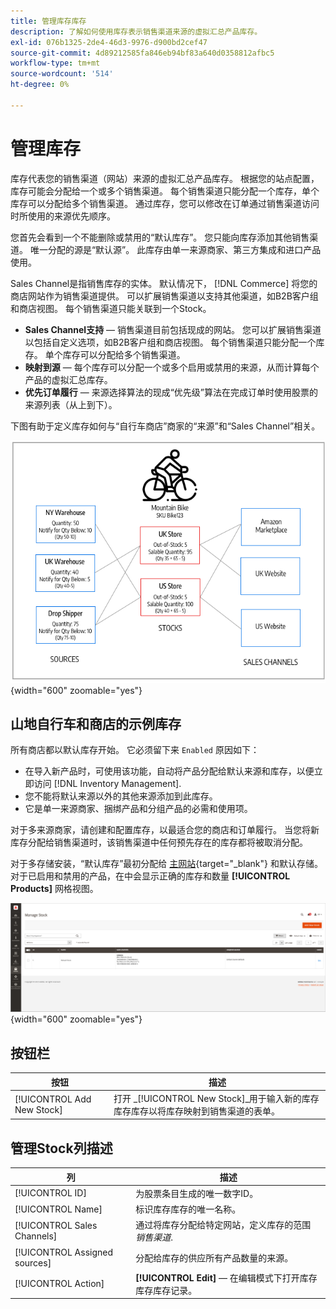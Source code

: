 ```yaml
---
title: 管理库存库存
description: 了解如何使用库存表示销售渠道来源的虚拟汇总产品库存。
exl-id: 076b1325-2de4-46d3-9976-d900bd2cef47
source-git-commit: 4d89212585fa846eb94bf83a640d0358812afbc5
workflow-type: tm+mt
source-wordcount: '514'
ht-degree: 0%

---
```


# 管理库存

库存代表您的销售渠道（网站）来源的虚拟汇总产品库存。 根据您的站点配置，库存可能会分配给一个或多个销售渠道。 每个销售渠道只能分配一个库存，单个库存可以分配给多个销售渠道。 通过库存，您可以修改在订单通过销售渠道访问时所使用的来源优先顺序。

您首先会看到一个不能删除或禁用的“默认库存”。 您只能向库存添加其他销售渠道。 唯一分配的源是“默认源”。 此库存由单一来源商家、第三方集成和进口产品使用。

Sales Channel是指销售库存的实体。 默认情况下， [!DNL Commerce] 将您的商店网站作为销售渠道提供。 可以扩展销售渠道以支持其他渠道，如B2B客户组和商店视图。 每个销售渠道只能关联到一个Stock。

- **Sales Channel支持**  — 销售渠道目前包括现成的网站。 您可以扩展销售渠道以包括自定义选项，如B2B客户组和商店视图。 每个销售渠道只能分配一个库存。 单个库存可以分配给多个销售渠道。
- **映射到源**  — 每个库存可以分配一个或多个启用或禁用的来源，从而计算每个产品的虚拟汇总库存。
- **优先订单履行**  — 来源选择算法的现成“优先级”算法在完成订单时使用股票的来源列表（从上到下）。

下图有助于定义库存如何与“自行车商店”商家的“来源”和“Sales Channel”相关。

![图，例如商店的库存](assets/diagram-stock.png){width="600" zoomable="yes"}

## 山地自行车和商店的示例库存

所有商店都以默认库存开始。 它必须留下来 `Enabled` 原因如下：

- 在导入新产品时，可使用该功能，自动将产品分配给默认来源和库存，以便立即访问 [!DNL Inventory Management].
- 您不能将默认来源以外的其他来源添加到此库存。
- 它是单一来源商家、捆绑产品和分组产品的必需和使用项。

对于多来源商家，请创建和配置库存，以最适合您的商店和订单履行。 当您将新库存分配给销售渠道时，该销售渠道中任何预先存在的库存都将被取消分配。

对于多存储安装，“默认库存”最初分配给 [主网站](../stores-purchase/stores.md#add-websites){target="_blank"} 和默认存储。 对于已启用和禁用的产品，在中会显示正确的库存和数量 **[!UICONTROL Products]** 网格视图。

![管理库存](assets/inventory-stock.png){width="600" zoomable="yes"}

## 按钮栏

| 按钮 | 描述 |
|--|--|
| [!UICONTROL Add New Stock] | 打开 _[!UICONTROL New Stock]_用于输入新的库存库存库存以将库存映射到销售渠道的表单。 |

## 管理Stock列描述

| 列 | 描述 |
|--|--|
| [!UICONTROL ID] | 为股票条目生成的唯一数字ID。 |
| [!UICONTROL Name] | 标识库存库存的唯一名称。 |
| [!UICONTROL Sales Channels] | 通过将库存分配给特定网站，定义库存的范围 _销售渠道_. |
| [!UICONTROL Assigned sources] | 分配给库存的供应所有产品数量的来源。 |
| [!UICONTROL Action] | **[!UICONTROL Edit]**  — 在编辑模式下打开库存库存库存记录。 |
